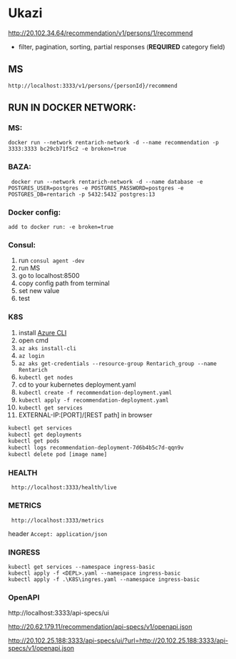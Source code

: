 # Ukazi

http://20.102.34.64/recommendation/v1/persons/1/recommend

- filter, pagination, sorting, partial responses (**REQUIRED** category field)

## MS 
```http://localhost:3333/v1/persons/{personId}/recommend```

## RUN IN DOCKER NETWORK:
### MS: 
```docker run --network rentarich-network -d --name recommendation -p 3333:3333 bc29cb71f5c2 -e broken=true```

### BAZA: 
``` docker run --network rentarich-network -d --name database -e POSTGRES_USER=postgres -e POSTGRES_PASSWORD=postgres -e POSTGRES_DB=rentarich -p 5432:5432 postgres:13```

### Docker config:
```add to docker run: -e broken=true```

### Consul:
1. run ```consul agent -dev```
2. run MS
3. go to localhost:8500
4. copy config path from terminal
5. set new value
6. test

### K8S
1. install [Azure CLI](https://docs.microsoft.com/en-us/cli/azure/install-azure-cli-windows?tabs=azure-cli)
2. open cmd
2. ```az aks install-cli```
3. ```az login```
4. ```az aks get-credentials --resource-group Rentarich_group --name Rentarich```
5. ```kubectl get nodes```
6. cd to your kubernetes deployment.yaml
7. ```kubectl create -f recommendation-deployment.yaml```
8. ```kubectl apply -f recommendation-deployment.yaml```
9. ```kubectl get services```
10.  EXTERNAL-IP:[PORT]/[REST path] in browser

```bash
kubectl get services
kubectl get deployments
kubectl get pods
kubectl logs recommendation-deployment-7d6b4b5c7d-qqn9v
kubectl delete pod [image name]
``` 

### HEALTH
``` http://localhost:3333/health/live``` 

### METRICS
``` http://localhost:3333/metrics``` 

header ```Accept: application/json```

### INGRESS
```
kubectl get services --namespace ingress-basic
kubectl apply -f <DEPL>.yaml --namespace ingress-basic
kubectl apply -f .\K8S\ingres.yaml --namespace ingress-basic
``` 

### OpenAPI
http://localhost:3333/api-specs/ui

http://20.62.179.11/recommendation/api-specs/v1/openapi.json

http://20.102.25.188:3333/api-specs/ui/?url=http://20.102.25.188:3333/api-specs/v1/openapi.json
